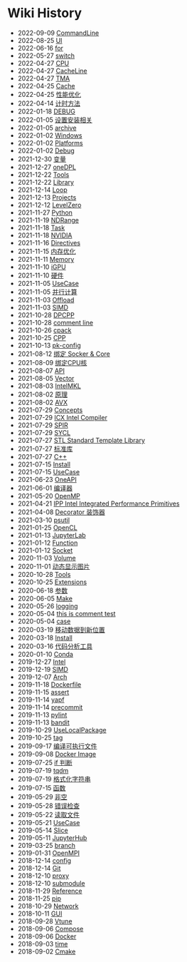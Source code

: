 # Wiki History

- 2022-09-09   [CommandLine](/0020_OPT_Tools_Vtune_CommandLine)
- 2022-08-25   [UI](/0051_Hypervisor_Docker_UI)
- 2022-06-16   [for](/0101_Programing_Shell_for)
- 2022-05-27   [switch](/0081_Programing_CPP_switch)
- 2022-04-27   [CPU](/0002_Hardware_CPU)
- 2022-04-27   [CacheLine](/0017_OPT_Memory_CacheLine)
- 2022-04-27   [TMA](/0021_OPT_TMA)
- 2022-04-25   [Cache](/0016_Hardware_Memory_Cache)
- 2022-04-25   [性能优化](/0014_OPT)
- 2022-04-14   [计时方法](/0084_Programing_CPP_CountTime)
- 2022-01-18   [DEBUG](/0038_OPT_PARA_DPCPP_DEBUG)
- 2022-01-05   [设置安装相关](/0059_Build_Cmake_InstallFiles)
- 2022-01-05   [archive](/0118_Tools_Git_archive)
- 2022-01-02   [Windows](/0061_Build_Cmake_Windows)
- 2022-01-02   [Platforms](/0058_Build_Cmake_Platforms)
- 2022-01-02   [Debug](/0057_Build_Cmake_Debug)
- 2021-12-30   [变量](/0056_Build_Cmake_VAR)
- 2021-12-27   [oneDPL](/0075_OPT_LIB_OneAPI_oneDPL)
- 2021-12-22   [Tools](/0011_Programing_Library_Tools)
- 2021-12-22   [Library](/0010_Programing_Library)
- 2021-12-14   [Loop](/0018_OPT_Loop)
- 2021-12-13   [Projects](/0039_OPT_PARA_SYCL_Projects)
- 2021-12-12   [LevelZero](/0037_OPT_PARA_DPCPP_LevelZero)
- 2021-11-27   [Python](/0078_Programing_Python)
- 2021-11-19   [NDRange](/0042_OPT_PARA_NDRange)
- 2021-11-18   [Task](/0030_OPT_PARA_OpenMP_Task)
- 2021-11-18   [NVIDIA](/0006_Hardware_GPU_NVIDIA)
- 2021-11-16   [Directives](/0029_OPT_PARA_OpenMP_Directives)
- 2021-11-15   [内存优化](/0015_OPT_Memory)
- 2021-11-11   [Memory](/0004_Hardware_Memory)
- 2021-11-10   [iGPU](/0005_Hardware_GPU_iGPU)
- 2021-11-10   [硬件](/0001_Hardware)
- 2021-11-05   [UseCase](/0025_OPT_PARA_OpenMP_UseCase)
- 2021-11-05   [并行计算](/0022_OPT_PARA)
- 2021-11-03   [Offload](/0028_OPT_PARA_OpenMP_Offload)
- 2021-11-03   [SIMD](/0027_OPT_PARA_OpenMP_SIMD)
- 2021-10-28   [DPCPP](/0036_OPT_PARA_DPCPP)
- 2021-10-28   [comment line](/0055_Build_Cmake_语法)
- 2021-10-26   [cpack](/0062_Build_Cmake_cpack)
- 2021-10-25   [CPP](/0067_Tools_Jupyter_CPP)
- 2021-10-13   [pk-config](/0064_Build_pkgconfig)
- 2021-08-12   [绑定 Socker & Core](/0033_OPT_BindSocketCore)
- 2021-08-09   [绑定CPU核](/0026_OPT_PARA_OpenMP_BindCore)
- 2021-08-07   [API](/0024_OPT_PARA_OpenMP_API)
- 2021-08-05   [Vector](/0080_Programing_CPP_Vector)
- 2021-08-03   [IntelMKL](/0074_OPT_LIB_OneAPI_IntelMKL)
- 2021-08-02   [原理](/0008_Hardware_SIMD_原理)
- 2021-08-02   [AVX](/0009_Hardware_SIMD_AVX)
- 2021-07-29   [Concepts](/0041_OPT_PARA_SYCL_Concepts)
- 2021-07-29   [ICX Intel Compiler](/0013_Programing_Compiler_ICX)
- 2021-07-29   [SPIR](/0040_OPT_PARA_SYCL_SPIR)
- 2021-07-29   [SYCL](/0031_OPT_PARA_SYCL)
- 2021-07-27   [STL Standard Template Library](/0083_Programing_CPP_STL)
- 2021-07-27   [标准库](/0082_Programing_CPP_StandardLibrary)
- 2021-07-27   [C++](/0077_Programing_CPP)
- 2021-07-15   [Install](/0054_Build_Cmake_Install)
- 2021-07-15   [UseCase](/0060_Build_Cmake_UseCase)
- 2021-06-23   [OneAPI](/0076_OPT_LIB_OneAPI)
- 2021-06-01   [编译器](/0012_Programing_Compiler)
- 2021-05-20   [OpenMP](/0023_OPT_PARA_OpenMP)
- 2021-04-21   [IPP Intel Integrated Performance Primitives](/0032_OPT_LIB_IPP)
- 2021-04-08   [Decorator 装饰器](/0088_Programing_Python_Decorator)
- 2021-03-10   [psutil](/0098_Programing_Python_psutil)
- 2021-01-25   [OpenCL](/0034_OPT_PARA_OpenCL)
- 2021-01-13   [JupyterLab](/0065_Tools_Jupyter_JupyterLab)
- 2021-01-12   [Function](/0110_Programing_Socket_Function)
- 2021-01-12   [Socket](/0109_Programing_Socket)
- 2020-11-03   [Volume](/0049_Hypervisor_Docker_Volume)
- 2020-11-01   [动态显示图片](/0072_Tools_Jupyter_ShowImageDynamic)
- 2020-10-28   [Tools](/0050_Hypervisor_Docker_Tools)
- 2020-10-25   [Extensions](/0071_Tools_Jupyter_Extensions)
- 2020-06-18   [参数](/0106_Programing_Shell_ARG)
- 2020-06-05   [Make](/0063_Build_Make)
- 2020-05-26   [logging](/0097_Programing_Python_logging)
- 2020-05-04   [this is comment test](/0105_Programing_Shell_comment)
- 2020-05-04   [case](/0103_Programing_Shell_case)
- 2020-03-19   [移动数据到新位置](/0052_Hypervisor_Docker_MoveData)
- 2020-03-18   [Install](/0035_OPT_PARA_OpenCL_Install)
- 2020-03-16   [代码分析工具](/0090_Programing_Python_CodeAnalysis)
- 2020-01-10   [Conda](/0073_Tools_Conda)
- 2019-12-27   [Intel](/0003_Hardware_CPU_Intel)
- 2019-12-19   [SIMD](/0007_Hardware_SIMD)
- 2019-12-07   [Arch](/0069_Tools_Jupyter_Arch)
- 2019-11-18   [Dockerfile](/0048_Hypervisor_Docker_Dockerfile)
- 2019-11-15   [assert](/0094_Programing_Python_assert)
- 2019-11-14   [yapf](/0093_Programing_Python_CodeAnalysis_yapf)
- 2019-11-14   [precommit](/0117_Tools_Git_precommit)
- 2019-11-13   [pylint](/0092_Programing_Python_CodeAnalysis_pylint)
- 2019-11-13   [bandit](/0091_Programing_Python_CodeAnalysis_bandit)
- 2019-10-29   [UseLocalPackage](/0068_Tools_Jupyter_UseLocalPackage)
- 2019-10-25   [tag](/0116_Tools_Git_tag)
- 2019-09-17   [编译可执行文件](/0089_Programing_Python_BuildExe)
- 2019-09-08   [Docker Image](/0070_Tools_Jupyter_DockerImage)
- 2019-07-25   [if  判断](/0102_Programing_Shell_if)
- 2019-07-19   [tqdm](/0099_Programing_Python_tqdm)
- 2019-07-19   [格式化字符串](/0087_Programing_Python_FormatString)
- 2019-07-15   [函数](/0100_Programing_Shell_Function)
- 2019-05-29   [非空](/0085_Programing_Python_List)
- 2019-05-28   [错误检查](/0107_Programing_Shell_ErrorCheck)
- 2019-05-22   [读取文件](/0104_Programing_Shell_ReadFile)
- 2019-05-21   [UseCase](/0108_Programing_Shell_UseCase)
- 2019-05-14   [Slice](/0086_Programing_Python_Slice)
- 2019-05-11   [JupyterHub](/0066_Tools_Jupyter_JupyterHub)
- 2019-03-25   [branch](/0115_Tools_Git_branch)
- 2019-01-31   [OpenMPI](/0043_OPT_PARA_OpenMPI)
- 2018-12-14   [config](/0112_Tools_Git_config)
- 2018-12-14   [Git](/0111_Tools_Git)
- 2018-12-10   [proxy](/0113_Tools_Git_proxy)
- 2018-12-10   [submodule](/0114_Tools_Git_submodule)
- 2018-11-29   [Reference](/0079_Programing_Shell)
- 2018-11-25   [pip](/0095_Programing_Python_pip)
- 2018-10-29   [Network](/0045_Hypervisor_Docker_Network)
- 2018-10-11   [GUI](/0046_Hypervisor_Docker_GUI)
- 2018-09-28   [Vtune](/0019_OPT_Tools_Vtune)
- 2018-09-06   [Compose](/0047_Hypervisor_Docker_Compose)
- 2018-09-06   [Docker](/0044_Hypervisor_Docker)
- 2018-09-03   [time](/0096_Programing_Python_time)
- 2018-09-02   [Cmake](/0053_Build_Cmake)
